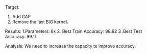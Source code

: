 Target:

1. Add GAP 
2. Remove the last BIG kernel.

Results:
1.Parameters: 6k
2. Best Train Accuracy: 98.82
3 .Best Test Accuracy: 99.11

Analysis:
We need to increase the capacity to improve accuracy.
